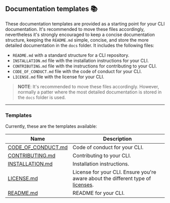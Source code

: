 ## Documentation templates 📚
These documentation templates are provided as a starting point for your CLI documentation. It's recommended to move these files accordingly, nevertheless it's strongly encouraged to keep a concise documentation structure, keeping the `README.md` simple, concise, and store the more detailed documentation in the `docs` folder.
It includes the following files:
* `README.md` with a standard structure for a CLI repository.
* `INSTALLATION.md` file with the installation instructions for your CLI.
* `CONTRIBUTING.md` file with the instructions for contributing to your CLI.
* `CODE_OF_CONDUCT.md` file with the code of conduct for your CLI.
* `LICENSE.md` file with the license for your CLI.
>**NOTE**: It's recommended to move these files accordingly. However, normally a patter where the most detailed documentation is stored in the `docs` folder is used.

---
### Templates
Currently, these are the templates available:

| Name                                               | Description                                                                                                                                                                                                                   |
|----------------------------------------------------|-------------------------------------------------------------------------------------------------------------------------------------------------------------------------------------------------------------------------------|
| [CODE_OF_CONDUCT.md](templates/CODE_OF_CONDUCT.md) | Code of conduct for your CLI.                                                                                                                                                                                                 |
| [CONTRIBUTING.md](templates/CONTRIBUTING.md)       | Contributing to your CLI.                                                                                                                                                                                                     |
| [INSTALLATION.md](templates/INSTALLATION.md)       | Installation instructions.                                                                                                                                                                                                    |
| [LICENSE.md](templates/LICENSE.md)                 | License for your CLI. Ensure you're aware about the different type of [licenses](https://docs.github.com/en/repositories/managing-your-repositorys-settings-and-features/customizing-your-repository/licensing-a-repository). |
| [README.md](templates/README.md)                   | README for your CLI.                                                                                                                                                                                                          |
